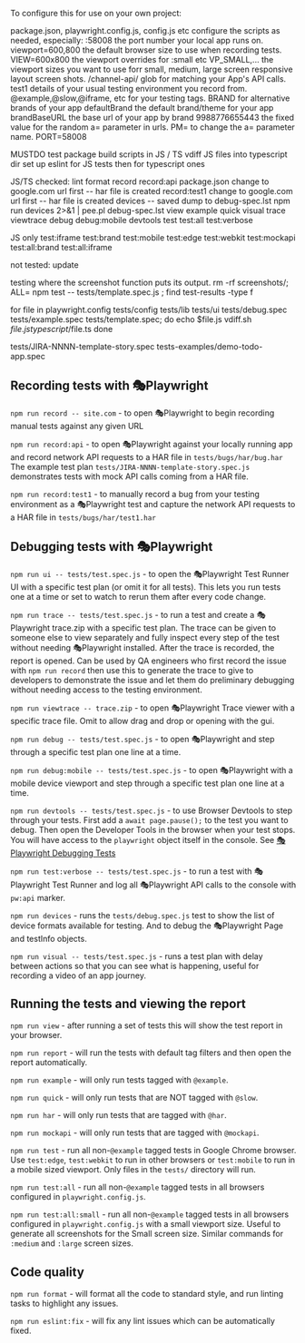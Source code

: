 To configure this for use on your own project:

package.json, playwright.config.js, config.js etc
  configure the scripts as needed, especially:
  :58008           the port number your local app runs on.
  viewport=600,800 the default browser size to use when recording tests.
  VIEW=600x800     the viewport overrides for :small etc
  VP_SMALL,...     the viewport sizes you want to use forr small, medium, large screen responsive layout screen shots.
  /channel-api/    glob for matching your App's API calls.
  test1            details of your usual testing environment you record from.
  @example,@slow,@iframe, etc for your testing tags.
  BRAND            for alternative brands of your app
  defaultBrand     the default brand/theme for your app
  brandBaseURL     the base url of your app by brand
  9988776655443    the fixed value for the random a= parameter in urls.
  PM=              to change the a= parameter name.
  PORT=58008

MUSTDO test package build scripts in JS / TS
vdiff JS files into typescript dir
set up eslint for JS tests then for typescript ones

JS/TS checked:
lint
format
record
record:api  package.json change to google.com url first -- har file is created
record:test1 change to google.com url first -- har file is created
devices -- saved dump to debug-spec.lst
   npm run devices 2>&1 | pee.pl debug-spec.lst
view
example
quick
visual
trace
viewtrace
debug
debug:mobile
devtools
test
test:all
test:verbose

JS only
test:iframe
test:brand
test:mobile
test:edge
test:webkit
test:mockapi
test:all:brand
test:all:iframe

not tested:
update

testing where the screenshot function puts its output.
rm -rf screenshots/; ALL= npm test -- tests/template.spec.js ; find test-results -type f

for file in playwright.config tests/config tests/lib tests/ui tests/debug.spec tests/example.spec tests/template.spec; do
  echo $file.js
  vdiff.sh $file.js typescript/$file.ts
done

tests/JIRA-NNNN-template-story.spec
tests-examples/demo-todo-app.spec

## Recording tests with 🎭Playwright

`npm run record -- site.com` - to open 🎭Playwright to begin recording manual tests against any given URL

`npm run record:api` - to open 🎭Playwright against your locally running app and record network API requests to a HAR file in `tests/bugs/har/bug.har`  The example test plan `tests/JIRA-NNNN-template-story.spec.js` demonstrates tests with mock API calls coming from a HAR file.

`npm run record:test1` - to manually record a bug from your testing environment as a 🎭Playwright test and capture the network API requests to a HAR file in `tests/bugs/har/test1.har`

## Debugging tests with 🎭Playwright

`npm run ui -- tests/test.spec.js` - to open the 🎭Playwright Test Runner UI with a specific test plan (or omit it for all tests).  This lets you run tests one at a time or set to watch to rerun them after every code change.

`npm run trace -- tests/test.spec.js` - to run a test and create a 🎭Playwright trace.zip with a specific test plan.  The trace can be given to someone else to view separately and fully inspect every step of the test without needing 🎭Playwright installed.  After the trace is recorded, the report is opened.  Can be used by QA engineers who first record the issue with `npm run record` then use this to generate the trace to give to developers to demonstrate the issue and let them do preliminary debugging without needing access to the testing environment.

`npm run viewtrace -- trace.zip` - to open 🎭Playwright Trace viewer with a specific trace file. Omit to allow drag and drop or opening with the gui.

`npm run debug -- tests/test.spec.js` - to open 🎭Playwright and step through a specific test plan one line at a time.

`npm run debug:mobile -- tests/test.spec.js` - to open 🎭Playwright with a mobile device viewport and step through a specific test plan one line at a time.

`npm run devtools -- tests/test.spec.js` - to use Browser Devtools to step through your tests. First add a `await page.pause();` to the test you want to debug.  Then open the Developer Tools in the browser when your test stops.  You will have access to the `playwright` object itself in the console. See [🎭Playwright Debugging Tests](https://playwright.dev/docs/debug/)

`npm run test:verbose -- tests/test.spec.js` - to run a test with 🎭Playwright Test Runner and log all 🎭Playwright API calls to the console with `pw:api` marker.

`npm run devices` - runs the `tests/debug.spec.js` test to show the list of device formats available for testing. And to debug the 🎭Playwright Page and testInfo objects.

`npm run visual -- tests/test.spec.js` - runs a test plan with delay between actions so that you can see what is happening, useful for recording a video of an app journey.

## Running the tests and viewing the report

`npm run view` - after running a set of tests this will show the test report in your browser.

`npm run report` - will run the tests with default tag filters and then open the report automatically.

`npm run example` - will only run tests tagged with `@example`.

`npm run quick` - will only run tests that are NOT tagged with `@slow`.

`npm run har` - will only run tests that are tagged with `@har`.

`npm run mockapi` - will only run tests that are tagged with `@mockapi`.

`npm run test` - run all non-`@example` tagged tests in Google Chrome browser. Use `test:edge`, `test:webkit` to run in other browsers or `test:mobile` to run in a mobile sized viewport.  Only files in the `tests/` directory will run.

`npm run test:all` - run all non-`@example` tagged tests in all browsers configured in `playwright.config.js`. 

`npm run test:all:small` - run all non-`@example` tagged tests in all browsers configured in `playwright.config.js` with a small viewport size.  Useful to generate all screenshots for the Small screen size.  Similar commands for `:medium` and `:large` screen sizes.


## Code quality

`npm run format` - will format all the code to standard style, and run linting tasks to highlight any issues.

`npm run eslint:fix` - will fix any lint issues which can be automatically fixed.


